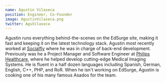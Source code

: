 ```yaml
---
name: Agustin Vilaseca
position: Engineer, Co-Founder
image: AgustinVilaseca.png
twitter: AguVilaseca
---
```


Agustin runs everything behind-the-scenes on the EdSurge site, making it fast and keeping it on the latest technology stack. Agustin most recently worked at [Socialfly](http://www.social-fly.com/) where he was in charge of back-end development. Previously was he a Project Manager and Software Engineer at [Philips Healthcare](http://www.healthcare.philips.com/us_en/), where he helped develop cutting-edge Medical Imaging Systems. He is fluent in a half dozen languages including Spanish, German, English, C++, PHP, and RoR. When he isn't working on EdSurge, Agustin is cooking one of his many famous Asados for the team.
